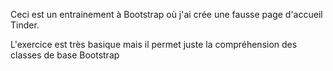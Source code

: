 Ceci est un entrainement à Bootstrap où j'ai crée une fausse page d'accueil Tinder.

L'exercice est très basique mais il permet juste la compréhension des classes de base Bootstrap
